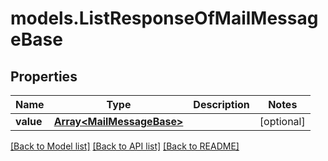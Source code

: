 # models.ListResponseOfMailMessageBase
## Properties
Name | Type | Description | Notes
------------ | ------------- | ------------- | -------------
**value** | [**Array&lt;MailMessageBase&gt;**](MailMessageBase.md) |  | [optional] 



[[Back to Model list]](README.md#documentation-for-models) [[Back to API list]](README.md#documentation-for-api-endpoints) [[Back to README]](README.md)


